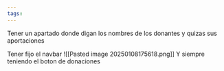 ```yaml
---
tags:
---
```

Tener un apartado donde digan los nombres de los donantes y quizas sus aportaciones 


Tener fijo el navbar 
![[Pasted image 20250108175618.png]]
Y siempre teniendo el boton de donaciones

